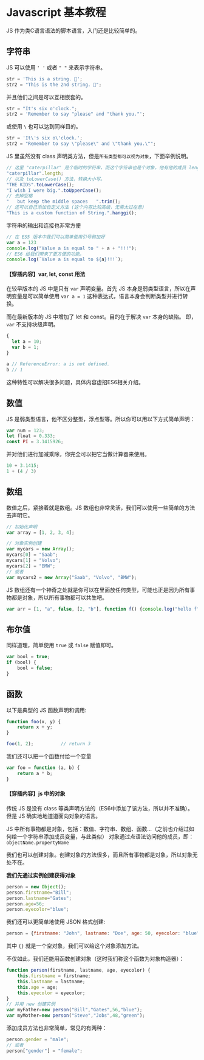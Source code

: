 # Javascript 基本教程

JS 作为类C语言语法的脚本语言，入门还是比较简单的。

## 字符串

JS 可以使用 `' '` 或者 `" "` 来表示字符串。

```js
str = 'This is a string. 👏';
str2 = "This is the 2nd string. 💁";
```

并且他们之间是可以互相嵌套的。

```js
str = "It's six o'clock.";
str2 = 'Remember to say "please" and "thank you."';
```

或使用 `\` 也可以达到同样目的。

```js
str = 'It\'s six o\'clock.';
str2 = "Remember to say \"please\" and \"thank you.\"";
```

JS 里虽然没有 class 声明类方法，但是`所有类型都可以视为对象`，下面举例说明。

```js
// 这里 "caterpillar" 是个临时的字符串，而这个字符串也是个对象，他有他的成员 length 表达当前字符串长度。
"caterpillar".length;
// 以及 toLowerCase() 方法，转换大小写。
"THE KIDS".toLowerCase();
"I wish I were big.".toUpperCase();
// 去掉空格
"   but keep the middle spaces   ".trim();
// 还可以自己添加自定义方法 (这个内容比较高级，无需太过在意)
"This is a custom function of String.".hanggi();
```

字符串的输出和连接也非常方便

```js
// 在 ES5 版本中我们可以简单使用引号和加好
var a = 123
console.log("Value a is equal to " + a + "!!!");
// ES6 给我们带来了更方便的功能。
console.log(`Value a is equal to ${a}!!!`);
```

#### 【穿插内容】var, let, const 用法

在较早版本的 JS 中是只有 `var` 声明变量。首先 JS 本身是弱类型语言，所以在声明变量是可以简单使用 `var a = 1` 这种表达式，语言本身会判断类型并进行转换。

而在最新版本的 JS 中增加了 let 和 const。目的在于解决 `var` 本身的缺陷。
即，`var` 不支持块级声明。

```js
{
  let a = 10;
  var b = 1;
}

a // ReferenceError: a is not defined.
b // 1
```
这种特性可以解决很多问题，具体内容虚招ES6相关介绍。

## 数值

JS 是弱类型语言，他不区分整型，浮点型等。所以你可以用以下方式简单声明：

```js
var num = 123;
let float = 0.333;
const PI = 3.1415926;
```

并对他们进行加减乘除，你完全可以把它当做计算器来使用。

```js
10 + 3.1415;
1 + (4 / 3)
```

## 数组

数值之后，紧接着就是数组。JS 数组也非常灵活，我们可以使用一些简单的方法去声明它。

```js
// 初始化声明
var array = [1, 2, 3, 4];

// 对象实例创建
var mycars = new Array();
mycars[0] = "Saab";
mycars[1] = "Volvo";
mycars[2] = "BMW";
// 或者
var mycars2 = new Array("Saab", "Volvo", "BMW");
```

JS 数组还有一个神奇之处就是你可以在里面放任何类型，可能也正是因为所有事物都是对象，所以所有事物都可以共生吧。

```js
var arr = [1, "a", false, [2, "b"], function f() {console.log("hello f")}]
```

## 布尔值

同样道理，简单使用 `true` 或 `false` 赋值即可。

```js
var bool = true;
if (bool) {
    bool = false;
}
```

## 函数

以下是典型的 JS 函数声明和调用:

```js
function foo(x, y) {
    return x + y;
}

foo(1, 2);          // return 3
```

我们还可以把一个函数付给一个变量

```js
var foo = function (a, b) {
    return a * b;
}
```

#### 【穿插内容】js 中的对象

传统 JS 是没有 class 等类声明方法的（ES6中添加了该方法，所以并不准确）。但是 JS 确实地地道道面向对象的语言。

JS 中所有事物都是对象，包括：数值、字符串、数组、函数...（之前也介绍过如何给一个字符串添加成员变量，与此类似）
对象通过点语法访问他的成员，即：`objectName.propertyName`

我们也可以创建对象。创建对象的方法很多，而且所有事物都是对象，所以对象无处不在。

**我们先通过实例创建获得对象**

```js
person = new Object();
person.firstname="Bill";
person.lastname="Gates";
person.age=56;
person.eyecolor="blue";
```

我们还可以更简单地使用 JSON 格式创建:

```js
person = {firstname: "John", lastname: "Doe", age: 50, eyecolor: "blue"};
```

其中 `{}` 就是一个空对象，我们可以给这个对象添加方法。

不仅如此，我们还能用函数创建对象（这时我们称这个函数为对象构造器）：

```js
function person(firstname, lastname, age, eyecolor) {
    this.firstname = firstname;
    this.lastname = lastname;
    this.age = age;
    this.eyecolor = eyecolor;
}
// 并用 new 创建实例
var myFather=new person("Bill","Gates",56,"blue");
var myMother=new person("Steve","Jobs",48,"green");
```

添加成员方法也非常简单，常见的有两种：

```js
person.gender = "male";
// 或者
person["gender"] = "female";
```

